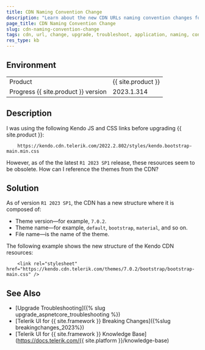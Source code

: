 ```yaml
---
title: CDN Naming Convention Change
description: "Learn about the new CDN URLs naming convention changes for the required JavaScript and CSS resources in the {{ site.product }}."
page_title: CDN Naming Convention Change
slug: cdn-naming-convention-change
tags: cdn, url, change, upgrade, troubleshoot, application, naming, convention
res_type: kb
---
```


## Environment

<table>
 <tr>
  <td>Product</td>
  <td>{{ site.product }}</td>
 </tr>
 <tr>
  <td>Progress {{ site.product }} version</td>
  <td>2023.1.314</td>
 </tr>
</table>

## Description


I was using the following Kendo JS and CSS links before upgrading {{ site.product }}:

```
    https://kendo.cdn.telerik.com/2022.2.802/styles/kendo.bootstrap-main.min.css
```

However, as of the the latest `R1 2023 SP1` release, these resources seem to be obsolete. How can I reference the themes from the CDN?

## Solution

As of version `R1 2023 SP1`, the CDN has a new structure where it is composed of:

* Theme version&mdash;for example, `7.0.2`.
* Theme name&mdash;for example, `default`, `bootstrap`, `material`, and so on.
* File name&mdash;is the name of the theme.

The following example shows the new structure of the Kendo CDN resources:

```
    <link rel="stylesheet" href="https://kendo.cdn.telerik.com/themes/7.0.2/bootstrap/bootstrap-main.css" />
```

## See Also

* [Upgrade Troubleshooting]({% slug upgrade_aspnetcore_troubleshooting %})
* [Telerik UI for {{ site.framework }} Breaking Changes]({%slug breakingchanges_2023%})
* [Telerik UI for {{ site.framework }} Knowledge Base](https://docs.telerik.com/{{ site.platform }}/knowledge-base)